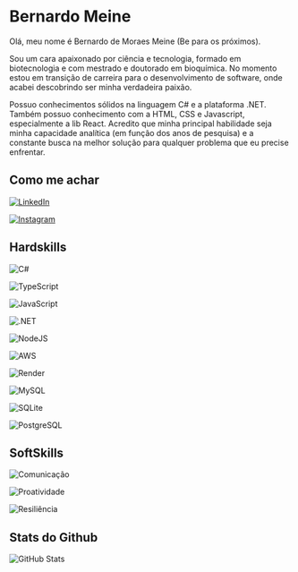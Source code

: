 # Bernardo Meine

Olá, meu nome é Bernardo de Moraes Meine (Be para os próximos). 

Sou um cara apaixonado por ciência e tecnologia, formado em biotecnologia e com mestrado e doutorado em bioquímica. No momento estou em transição de carreira para o desenvolvimento de software, onde acabei descobrindo ser minha verdadeira paixão.

Possuo conhecimentos sólidos na linguagem C# e a plataforma .NET. Também possuo conhecimento com a HTML, CSS e Javascript, especialmente a lib React. Acredito que minha principal habilidade seja minha capacidade analítica (em função dos anos de pesquisa) e a constante busca na melhor solução para qualquer problema que eu precise enfrentar.

## Como me achar
[![LinkedIn](https://img.shields.io/badge/LinkedIn-0077B5?style=for-the-badge&logo=linkedin&logoColor=white)](https://www.linkedin.com/in/bernardodemoraesmeine/)

[![Instagram](https://img.shields.io/badge/-Instagram-%23E4405F?style=for-the-badge&logo=instagram&logoColor=white)](https://www.instagram.com/SEUUSERNAME/)

## Hardskills

![C#](https://img.shields.io/badge/C%23-239120?style=for-the-badge&logo=c-sharp&logoColor=white)

![TypeScript](https://img.shields.io/badge/TypeScript-007ACC?style=for-the-badge&logo=typescript&logoColor=white)

![JavaScript](https://img.shields.io/badge/JavaScript-F7DF1E?style=for-the-badge&logo=javascript&logoColor=black)

![.NET](https://img.shields.io/badge/.NET-5C2D91?style=for-the-badge&logo=.net&logoColor=white)

![NodeJS](https://img.shields.io/badge/node.js-6DA55F?style=for-the-badge&logo=node.js&logoColor=white)

![AWS](https://img.shields.io/badge/AWS-000.svg?style=for-the-badge&logo=amazon-aws&logoColor=white)

![Render](https://img.shields.io/badge/Render-%46E3B7.svg?style=for-the-badge&logo=render&logoColor=white)

![MySQL](https://img.shields.io/badge/MySQL-00000F?style=for-the-badge&logo=mysql&logoColor=white)

![SQLite](https://img.shields.io/badge/SQLite-000?style=for-the-badge&logo=sqlite&logoColor=07405E)

![PostgreSQL](https://img.shields.io/badge/PostgreSQL-000?style=for-the-badge&logo=postgresql)

## SoftSkills

![Comunicação](https://img.shields.io/badge/Comunicação-000?style=for-the-badge)

![Proatividade](https://img.shields.io/badge/Proatividade-000?style=for-the-badge)

![Resiliência](https://img.shields.io/badge/Resiliência-000?style=for-the-badge)

## Stats do Github
![GitHub Stats](https://github-readme-stats.vercel.app/api?username=BernardoMeine&theme=transparent&bg_color=000&border_color=30A3DC&show_icons=true&icon_color=30A3DC&title_color=E94D5F&text_color=FFF)

<!---
BernardoMeine/BernardoMeine is a ✨ special ✨ repository because its `README.md` (this file) appears on your GitHub profile.
You can click the Preview link to take a look at your changes.
--->

